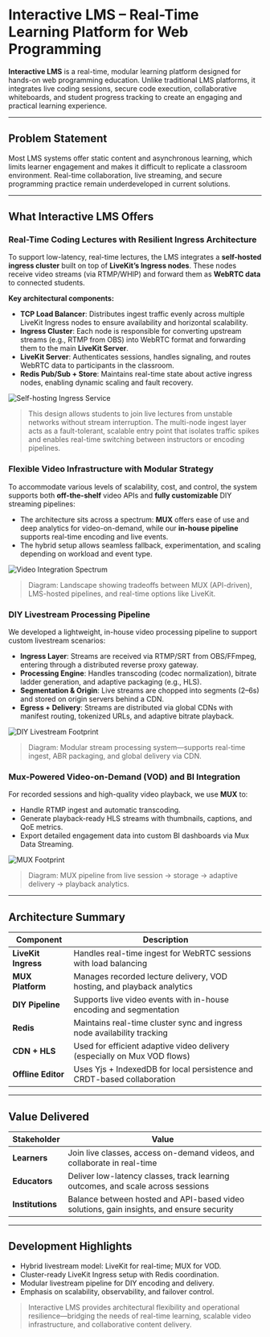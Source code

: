 # Interactive LMS – Real-Time Learning Platform for Web Programming

**Interactive LMS** is a real-time, modular learning platform designed for hands-on web programming education. Unlike traditional LMS platforms, it integrates live coding sessions, secure code execution, collaborative whiteboards, and student progress tracking to create an engaging and practical learning experience.

---

## Problem Statement

Most LMS systems offer static content and asynchronous learning, which limits learner engagement and makes it difficult to replicate a classroom environment. Real-time collaboration, live streaming, and secure programming practice remain underdeveloped in current solutions.

---

## What Interactive LMS Offers

### Real-Time Coding Lectures with Resilient Ingress Architecture

To support low-latency, real-time lectures, the LMS integrates a **self-hosted ingress cluster** built on top of **LiveKit’s Ingress nodes**. These nodes receive video streams (via RTMP/WHIP) and forward them as **WebRTC data** to connected students.

**Key architectural components:**

* **TCP Load Balancer**: Distributes ingest traffic evenly across multiple LiveKit Ingress nodes to ensure availability and horizontal scalability.
* **Ingress Cluster**: Each node is responsible for converting upstream streams (e.g., RTMP from OBS) into WebRTC format and forwarding them to the main **LiveKit Server**.
* **LiveKit Server**: Authenticates sessions, handles signaling, and routes WebRTC data to participants in the classroom.
* **Redis Pub/Sub + Store**: Maintains real-time state about active ingress nodes, enabling dynamic scaling and fault recovery.

![Self-hosting Ingress Service](https://github.com/user-attachments/assets/06baae4f-3c5b-47a7-8209-ddcc0ade122a)


> This design allows students to join live lectures from unstable networks without stream interruption. The multi-node ingest layer acts as a fault-tolerant, scalable entry point that isolates traffic spikes and enables real-time switching between instructors or encoding pipelines.

### Flexible Video Infrastructure with Modular Strategy

To accommodate various levels of scalability, cost, and control, the system supports both **off-the-shelf** video APIs and **fully customizable** DIY streaming pipelines:

* The architecture sits across a spectrum: **MUX** offers ease of use and deep analytics for video-on-demand, while our **in-house pipeline** supports real-time encoding and live events.
* The hybrid setup allows seamless fallback, experimentation, and scaling depending on workload and event type.

![Video Integration Spectrum](https://github.com/user-attachments/assets/dcf53f1f-2efa-4b41-ab45-0f905af971ce)

> Diagram: Landscape showing tradeoffs between MUX (API-driven), LMS-hosted pipelines, and real-time options like LiveKit.

### DIY Livestream Processing Pipeline

We developed a lightweight, in-house video processing pipeline to support custom livestream scenarios:

* **Ingress Layer**: Streams are received via RTMP/SRT from OBS/FFmpeg, entering through a distributed reverse proxy gateway.
* **Processing Engine**: Handles transcoding (codec normalization), bitrate ladder generation, and adaptive packaging (e.g., HLS).
* **Segmentation & Origin**: Live streams are chopped into segments (2–6s) and stored on origin servers behind a CDN.
* **Egress + Delivery**: Streams are distributed via global CDNs with manifest routing, tokenized URLs, and adaptive bitrate playback.

![DIY Livestream Footprint](https://github.com/user-attachments/assets/1bc78bab-5d6e-44b2-bc95-eafa7865fdc7)

> Diagram: Modular stream processing system—supports real-time ingest, ABR packaging, and global delivery via CDN.

### Mux-Powered Video-on-Demand (VOD) and BI Integration

For recorded sessions and high-quality video playback, we use **MUX** to:

* Handle RTMP ingest and automatic transcoding.
* Generate playback-ready HLS streams with thumbnails, captions, and QoE metrics.
* Export detailed engagement data into custom BI dashboards via Mux Data Streaming.

![MUX Footprint](https://github.com/user-attachments/assets/883cfad8-4e56-4338-9461-ebdbc007d4ed)

> Diagram: MUX pipeline from live session → storage → adaptive delivery → playback analytics.

---

## Architecture Summary

| Component           | Description                                                              |
| ------------------- | ------------------------------------------------------------------------ |
| **LiveKit Ingress** | Handles real-time ingest for WebRTC sessions with load balancing         |
| **MUX Platform**    | Manages recorded lecture delivery, VOD hosting, and playback analytics   |
| **DIY Pipeline**    | Supports live video events with in-house encoding and segmentation       |
| **Redis**           | Maintains real-time cluster sync and ingress node availability tracking  |
| **CDN + HLS**       | Used for efficient adaptive video delivery (especially on Mux VOD flows) |
| **Offline Editor**  | Uses Yjs + IndexedDB for local persistence and CRDT-based collaboration  |

---

## Value Delivered

| Stakeholder      | Value                                                                                    |
| ---------------- | ---------------------------------------------------------------------------------------- |
| **Learners**     | Join live classes, access on-demand videos, and collaborate in real-time                 |
| **Educators**    | Deliver low-latency classes, track learning outcomes, and scale across sessions          |
| **Institutions** | Balance between hosted and API-based video solutions, gain insights, and ensure security |

---

## Development Highlights

* Hybrid livestream model: LiveKit for real-time; MUX for VOD.
* Cluster-ready LiveKit Ingress setup with Redis coordination.
* Modular livestream pipeline for DIY encoding and delivery.
* Emphasis on scalability, observability, and failover control.

> Interactive LMS provides architectural flexibility and operational resilience—bridging the needs of real-time learning, scalable video infrastructure, and collaborative content delivery.
